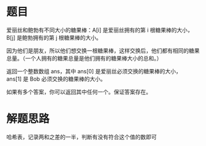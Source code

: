 # 题目
爱丽丝和鲍勃有不同大小的糖果棒：A[i] 是爱丽丝拥有的第 i 根糖果棒的大小，B[j] 是鲍勃拥有的第 j 根糖果棒的大小。  

因为他们是朋友，所以他们想交换一根糖果棒，这样交换后，他们都有相同的糖果总量。（一个人拥有的糖果总量是他们拥有的糖果棒大小的总和。）  

返回一个整数数组 ans，其中 ans[0] 是爱丽丝必须交换的糖果棒的大小，ans[1] 是 Bob 必须交换的糖果棒的大小。  

如果有多个答案，你可以返回其中任何一个。保证答案存在。

# 解题思路
哈希表，记录两和之差的一半，判断有没有符合这个值的数即可